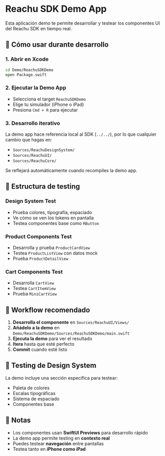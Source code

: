 # Reachu SDK Demo App

Esta aplicación demo te permite desarrollar y testear los componentes UI del Reachu SDK en tiempo real.

## 🚀 Cómo usar durante desarrollo

### 1. Abrir en Xcode
```bash
cd Demo/ReachuSDKDemo
open Package.swift
```

### 2. Ejecutar la Demo App
- Selecciona el target `ReachuSDKDemo`
- Elige tu simulador (iPhone o iPad)
- Presiona `Cmd + R` para ejecutar

### 3. Desarrollo iterativo

La demo app hace referencia local al SDK (`../../`), por lo que cualquier cambio que hagas en:
- `Sources/ReachuDesignSystem/`
- `Sources/ReachuUI/`
- `Sources/ReachuCore/`

Se reflejará automáticamente cuando recompiles la demo app.

## 📱 Estructura de testing

### Design System Test
- Prueba colores, tipografía, espaciado
- Ve cómo se ven los tokens en pantalla
- Testea componentes base como `RButton`

### Product Components Test
- Desarrolla y prueba `ProductCardView`
- Testea `ProductListView` con datos mock
- Prueba `ProductDetailView`

### Cart Components Test
- Desarrolla `CartView`
- Testea `CartItemView`
- Prueba `MiniCartView`

## 🔄 Workflow recomendado

1. **Desarrolla el componente** en `Sources/ReachuUI/Views/`
2. **Añádelo a la demo** en `Demo/ReachuSDKDemo/Sources/ReachuSDKDemo/main.swift`
3. **Ejecuta la demo** para ver el resultado
4. **Itera** hasta que esté perfecto
5. **Commit** cuando esté listo

## 🎨 Testing de Design System

La demo incluye una sección específica para testear:
- Paleta de colores
- Escalas tipográficas  
- Sistema de espaciado
- Componentes base

## 📝 Notas

- Los componentes usan **SwiftUI Previews** para desarrollo rápido
- La demo app permite testing en **contexto real**
- Puedes testear **navegación** entre pantallas
- Testea tanto en **iPhone como iPad**
